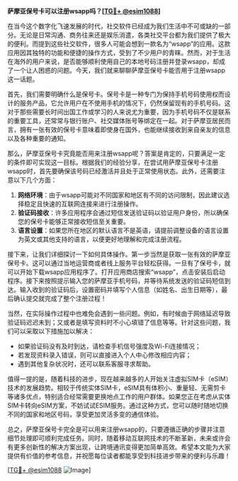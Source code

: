 **萨摩亚保号卡可以注册wsapp吗？[[TG💪+ @esim1088](https://t.me/s/esim1088)]**

在当今这个数字化飞速发展的时代，社交软件已经成为我们生活中不可或缺的一部分。无论是日常沟通、商务往来还是娱乐消遣，各类社交平台都为我们提供了极大的便利。而提到这些社交软件，很多人可能会想到一款名为“wsapp”的应用。这款应用因其独特的功能和便捷的操作方式，受到了不少用户的青睐。然而，对于生活在海外的用户来说，是否能够顺利使用自己的本地号码注册并登录wsapp，却成了一个让人困惑的问题。今天，我们就来聊聊萨摩亚保号卡能否用于注册wsapp这一话题。

首先，我们需要明确什么是保号卡。保号卡是一种专门为保持手机号码使用权而设计的服务产品，它允许用户在不使用手机的情况下，仍然保留现有的手机号码。这对于那些需要长时间出国工作或学习的人来说尤为重要，因为手机号码不仅是联系的重要工具，还常常与银行账户、社交媒体账号等绑定在一起。对于萨摩亚居民而言，拥有一张有效的保号卡意味着即使身在国外，也能继续接收到来自亲友的信息以及各种重要的通知。

那么，萨摩亚保号卡究竟能否用来注册wsapp呢？答案是肯定的，只要满足一定的条件即可实现这一目标。根据我们的经验分享，在尝试用萨摩亚保号卡注册wsapp时，首先要确保该号码已经激活并且处于正常使用状态。此外，还需要注意以下几个方面：

1. **网络环境**：由于wsapp可能对不同国家和地区有不同的访问限制，因此建议选择稳定且快速的互联网连接来进行注册操作。
2. **验证码接收**：许多应用程序会通过短信发送验证码以验证用户身份，所以确保您的保号卡能够正常接收短信至关重要。
3. **语言设置**：如果您所在地区的默认语言不是英语，请提前调整设备的语言设置为英文或其他支持的语言，以便更好地理解和完成注册流程。

接下来，让我们详细探讨一下如何具体操作。第一步当然是获取一张有效的萨摩亚保号卡。这可以通过当地运营商或者线上服务平台轻松获得。一旦有了保号卡，就可以开始下载wsapp应用程序了。打开应用商店搜索“wsapp”，点击安装后启动程序。接下来按照提示输入您的萨摩亚手机号码，并等待系统发送的验证码短信到达。输入收到的验证码后，设置密码并填写个人信息（如姓名、出生日期等），最后确认提交就完成了整个注册过程！

当然，在实际操作过程中也难免会遇到一些问题。例如，有时候由于网络延迟导致验证码迟迟未到；又或者是填写资料时不小心填错了信息等等。针对这些问题，我们可以采取以下措施加以解决：
- 如果验证码没有及时到达，请检查手机信号强度及Wi-Fi连接情况；
- 若发现资料录入错误，则可以直接进入个人中心修改相应内容；
- 遇到其他复杂状况时，还可以联系客服寻求帮助。

值得一提的是，随着科技的进步，现在越来越多的人开始关注虚拟SIM卡（eSIM）技术的发展趋势。相较于传统实体SIM卡，eSIM具有体积小、重量轻、无需剪卡等诸多优点，特别适合经常需要更换地点工作的用户群体。如果您正在考虑从实体SIM卡转向eSIM方案，不妨试试ESIM服务。通过这种方式，您可以随时随地切换不同的国家和地区号码，享受更加灵活多变的通信体验。

总之，萨摩亚保号卡完全是可以用来注册wsapp的，只要遵循正确的步骤并注意细节处理即可顺利完成任务。同时，随着移动互联网技术的不断革新，未来或许会有更多创新性的解决方案出现，让跨境通讯变得更加简单高效。希望本文能为大家提供有价值的参考信息，并祝愿每位读者都能享受到科技进步带来的便利与乐趣！

[[TG💪+ @esim1088](https://t.me/s/esim1088) ![Image](https://i.postimg.cc/4NQfJmqS/Snipaste-2025-05-13-00-14-12.png)]